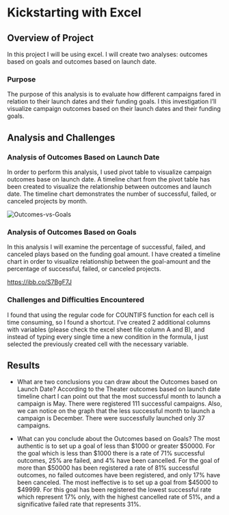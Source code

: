 # Kickstarting with Excel

## Overview of Project
In this project I will be using excel. I will create two analyses: outcomes based on goals and outcomes based on launch date.

### Purpose
The purpose of this analysis is to evaluate how different campaigns fared in relation to their launch dates and their funding goals. I this investigation I’ll visualize campaign outcomes based on their launch dates and their funding goals. 

## Analysis and Challenges

### Analysis of Outcomes Based on Launch Date
In order to perform this analysis, I used pivot table to visualize campaign outcomes base on launch date. A timeline chart from the pivot table has been created to visualize the relationship between outcomes and launch date. The timeline chart demonstrates the number of successful, failed, or canceled projects by month.

<img src="https://i.ibb.co/NYNg1Xp/Outcomes-vs-Goals.png" alt="Outcomes-vs-Goals" border="0">

### Analysis of Outcomes Based on Goals
In this analysis I will examine the percentage of successful, failed, and canceled plays based on the funding goal amount. I have created a timeline chart in order to visualize relationship between the goal-amount and the percentage of successful, failed, or canceled projects. 

https://ibb.co/S7BgF7J

### Challenges and Difficulties Encountered
I found that using the regular code for COUNTIFS function for each cell is time consuming, so I found a shortcut. I’ve created 2 additional columns with variables (please check the excel sheet file column A and B), and instead of typing every single time a new condition in the formula, I just selected the previously created cell with the necessary variable. 

## Results

- What are two conclusions you can draw about the Outcomes based on Launch Date?
According to the Theater outcomes based on launch date timeline chart I can point out that the most successful month to launch a campaign is May. There were registered 111 successful campaigns. Also, we can notice on the graph that the less successful month to launch a campaign is December. There were successfully launched only 37 campaigns. 

- What can you conclude about the Outcomes based on Goals?
The most authentic is to set up a goal of less than $1000 or greater $50000. For the goal which is less than $1000 there is a rate of 71% successful outcomes, 25% are failed, and 4% have been cancelled. For the goal of more than $50000 has been registered a rate of 81% successful outcomes, no failed outcomes have been registered, and only 17% have been canceled. The most ineffective is to set up a goal from $45000 to $49999. For this goal has been registered the lowest successful rate which represent 17% only, with the highest cancelled rate of 51%, and a significative failed rate that represents 31%.
